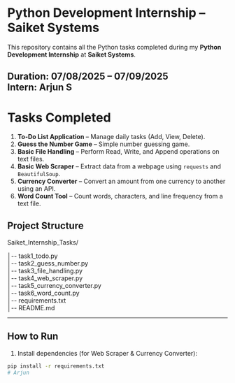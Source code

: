 # Python Development Internship – Saiket Systems

This repository contains all the Python tasks completed during my **Python Development Internship** at **Saiket Systems**.  

 Duration: 07/08/2025 – 07/09/2025  
Intern: Arjun S
---

# Tasks Completed

1. **To-Do List Application** – Manage daily tasks (Add, View, Delete).  
2. **Guess the Number Game** – Simple number guessing game.  
3. **Basic File Handling** – Perform Read, Write, and Append operations on text files.  
4. **Basic Web Scraper** – Extract data from a webpage using `requests` and `BeautifulSoup`.  
5. **Currency Converter** – Convert an amount from one currency to another using an API.  
6. **Word Count Tool** – Count words, characters, and line frequency from a text file.

## Project Structure

Saiket_Internship_Tasks/

│-- task1_todo.py  
│-- task2_guess_number.py  
│-- task3_file_handling.py  
│-- task4_web_scraper.py  
│-- task5_currency_converter.py  
│-- task6_word_count.py  
│-- requirements.txt  
│-- README.md  

---

## How to Run

1. Install dependencies (for Web Scraper & Currency Converter):
```bash
pip install -r requirements.txt
# Arjun
